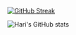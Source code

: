 [![GitHub Streak](https://github-readme-streak-stats.herokuapp.com?user=ajkoushik&theme=dark&hide_border=true)](https://git.io/streak-stats)

![Hari's GitHub stats](https://github-readme-stats.vercel.app/api?username=ajkoushik&show_icons=true&theme=highcontrast&include_all_commits=true)
